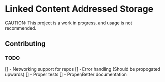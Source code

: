 # Linked Content Addressed Storage

CAUTION: This project is a work in progress, and usage is not recommended.

## Contributing

### TODO

[] - Networking support for repos
[] - Error handling (Should be propogated upwards)
[] - Proper tests
[] - Proper/Better documentation
